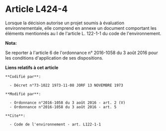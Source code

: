 # Article L424-4

Lorsque la décision autorise un projet soumis à évaluation environnementale, elle comprend en annexe un document comportant
les éléments mentionnés au I de l'article L. 122-1-1 du code de l'environnement.

**Nota:**

Se reporter à l'article 6 de l'ordonnance n° 2016-1058 du 3 août 2016 pour les conditions d'application de ses dispositions.

**Liens relatifs à cet article**

	**Codifié par**:

	  - Décret n°73-1022 1973-11-08 JORF 13 NOVEMBRE 1973

	**Modifié par**:

	  - Ordonnance n°2016-1058 du 3 août 2016 - art. 2 (V)
	  - Ordonnance n°2016-1058 du 3 août 2016 - art. 5

	**Cite**:

	  - Code de l'environnement - art. L122-1-1
